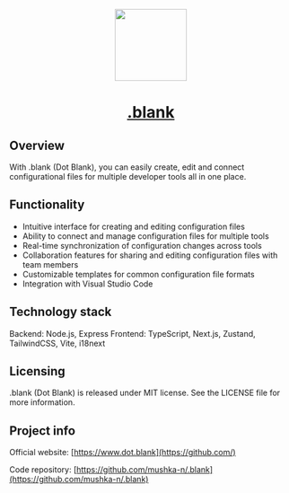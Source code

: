 <p align="center">
  <a href="https://github.com/">
    <picture>
      <source srcset="https://upload.wikimedia.org/wikipedia/commons/thumb/a/a7/React-icon.svg/2300px-React-icon.svg.png">
      <img src="https://upload.wikimedia.org/wikipedia/commons/thumb/a/a7/React-icon.svg/2300px-React-icon.svg.png" height="128">
    </picture>
    <h1 align="center" style="border-bottom: none">.blank</h1>
  </a>
</p>

## Overview

With .blank (Dot Blank), you can easily create, edit and connect configurational files for multiple developer tools all in one place. 

## Functionality

* Intuitive interface for creating and editing configuration files
* Ability to connect and manage configuration files for multiple tools
* Real-time synchronization of configuration changes across tools
* Collaboration features for sharing and editing configuration files with team members
* Customizable templates for common configuration file formats
* Integration with Visual Studio Code

## Technology stack

Backend: Node.js, Express
Frontend: TypeScript, Next.js, Zustand, TailwindCSS, Vite, i18next

## Licensing 

.blank (Dot Blank) is released under MIT license. See the LICENSE file for more information.

## Project info

Official website:  [https://www.dot.blank](https://github.com/)

Code repository: [https://github.com/mushka-n/.blank](https://github.com/mushka-n/.blank)
